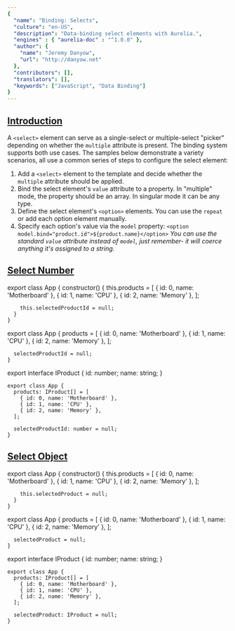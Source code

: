 ```yaml
---
{
  "name": "Binding: Selects",
  "culture": "en-US",
  "description": "Data-binding select elements with Aurelia.",
  "engines" : { "aurelia-doc" : "^1.0.0" },
  "author": {
    "name": "Jeremy Danyow",
  	"url": "http://danyow.net"
  },
  "contributors": [],
  "translators": [],
  "keywords": ["JavaScript", "Data Binding"]
}
---
```


## [Introduction](aurelia-doc://section/1/version/1.0.0)

A `<select>` element can serve as a single-select or multiple-select "picker" depending on whether the `multiple` attribute is present. The binding system supports both use cases. The samples below demonstrate a variety scenarios, all use a common series of steps to configure the select element:

1. Add a `<select>` element to the template and decide whether the `multiple` attribute should be applied.
2. Bind the select element's `value` attribute to a property. In "multiple" mode, the property should be an array. In singular mode it can be any type.
3. Define the select element's `<option>` elements. You can use the `repeat` or add each option element manually.
4. Specify each option's value via the `model` property:
  `<option model.bind="product.id">${product.name}</option>`
   *You can use the standard `value` attribute instead of `model`, just remember- it will coerce anything it's assigned to a string.*

## [Select Number](aurelia-doc://section/2/version/1.0.0)

<code-listing heading="app${context.language.fileExtension}">
  <source-code lang="ES 2015">
    export class App {
      constructor() {
        this.products = [
          { id: 0, name: 'Motherboard' },
          { id: 1, name: 'CPU' },
          { id: 2, name: 'Memory' },
        ];

        this.selectedProductId = null;
      }
    }
  </source-code>
  <source-code lang="ES 2016">
    export class App {
      products = [
        { id: 0, name: 'Motherboard' },
        { id: 1, name: 'CPU' },
        { id: 2, name: 'Memory' },
      ];

      selectedProductId = null;
    }
  </source-code>
  <source-code lang="TypeScript">
    export interface IProduct {
       id: number;
       name: string;
    }

    export class App {
      products: IProduct[] = [
        { id: 0, name: 'Motherboard' },
        { id: 1, name: 'CPU' },
        { id: 2, name: 'Memory' },
      ];

      selectedProductId: number = null;
    }
  </source-code>
</code-listing>
<code-listing heading="app.html">
  <source-code lang="HTML">
    <template>
      <label>
        Select product:<br/>
        <select value.bind="selectedProductId">
          <option model.bind="null">Choose...</option>
          <option repeat.for="product of products"
                  model.bind="product.id">
            ${product.id} - ${product.name}
          </option>
        </select>
      </label>
      Selected product ID: ${selectedProductId}
    </template>
  </source-code>
</code-listing>

<au-demo heading="Select number demo">
  <source-code src="example/binding-selects/single/numbers/app.js"></source-code>
</au-demo>

## [Select Object](aurelia-doc://section/3/version/1.0.0)

<code-listing heading="app${context.language.fileExtension}">
  <source-code lang="ES 2015">
    export class App {
      constructor() {
        this.products = [
          { id: 0, name: 'Motherboard' },
          { id: 1, name: 'CPU' },
          { id: 2, name: 'Memory' },
        ];

        this.selectedProduct = null;
      }
    }
  </source-code>
  <source-code lang="ES 2016">
    export class App {
      products = [
        { id: 0, name: 'Motherboard' },
        { id: 1, name: 'CPU' },
        { id: 2, name: 'Memory' },
      ];

      selectedProduct = null;
    }
  </source-code>
  <source-code lang="TypeScript">
    export interface IProduct {
       id: number;
       name: string;
    }

    export class App {
      products: IProduct[] = [
        { id: 0, name: 'Motherboard' },
        { id: 1, name: 'CPU' },
        { id: 2, name: 'Memory' },
      ];

      selectedProduct: IProduct = null;
    }
  </source-code>
</code-listing>
<code-listing heading="app.html">
  <source-code lang="HTML">
    <template>
      <label>
        Select product:<br/>
        <select value.bind="selectedProduct">
          <option model.bind="null">Choose...</option>
          <option repeat.for="product of products"
                  model.bind="product">
            ${product.id} - ${product.name}
          </option>
        </select>
      </label>

      Selected product: ${selectedProduct.id} - ${selectedProduct.name}
    </template>
  </source-code>
</code-listing>

<au-demo heading="Select object demo">
  <source-code src="example/binding-selects/single/objects/app.js"></source-code>
</au-demo>

## [Select Object with Matcher](aurelia-doc://section/4/version/1.0.0)

You may run into situations where the object your select element's value is bound does not have reference equality with any of the objects your option element model properties are bound to. The select's value object might "match" one of the option objects by id, but they may not be the same object instance. To support this scenario you can override Aurelia's default "matcher" which is a equality comparison function that looks like this: `(a, b) => a === b`. You can substitute a function of your choosing that has the right logic to compare your objects.

<code-listing heading="app${context.language.fileExtension}">
  <source-code lang="ES 2015">
    export class App {
      constructor() {
        this.products = [
          { id: 0, name: 'Motherboard' },
          { id: 1, name: 'CPU' },
          { id: 2, name: 'Memory' },
        ];

        this.productMatcher = (a, b) => a.id === b.id;

        this.selectedProduct = { id: 1, name: 'CPU' };
      }
    }
  </source-code>
  <source-code lang="ES 2016">
    export class App {
      products = [
        { id: 0, name: 'Motherboard' },
        { id: 1, name: 'CPU' },
        { id: 2, name: 'Memory' },
      ];

      productMatcher = (a, b) => a.id === b.id;

      selectedProduct = { id: 1, name: 'CPU' };
    }
  </source-code>
  <source-code lang="TypeScript">
    export interface IProduct {
       id: number;
       name: string;
    }

    export class App {
      products: IProduct[] = [
        { id: 0, name: 'Motherboard' },
        { id: 1, name: 'CPU' },
        { id: 2, name: 'Memory' },
      ];

      productMatcher = (a, b) => a.id === b.id;

      selectedProduct: IProduct = { id: 1, name: 'CPU' };
    }
  </source-code>
</code-listing>
<code-listing heading="app.html">
  <source-code lang="HTML">
    <template>
      <label>
        Select product:<br/>
        <select value.bind="selectedProduct" matcher.bind="productMatcher">
          <option model.bind="null">Choose...</option>
          <option repeat.for="product of products"
                  model.bind="product">
            ${product.id} - ${product.name}
          </option>
        </select>
      </label>

      Selected product: ${selectedProduct.id} - ${selectedProduct.name}
    </template>
  </source-code>
</code-listing>

<au-demo heading="Select object matcher demo">
  <source-code src="example/binding-selects/single/objects-matcher/app.js"></source-code>
</au-demo>


## [Select Boolean](aurelia-doc://section/5/version/1.0.0)

<code-listing heading="app${context.language.fileExtension}">
  <source-code lang="ES 2015">
    export class App {
      constructor() {
        likesTacos = null;
      }
    }
  </source-code>
  <source-code lang="ES 2016">
    export class App {
      likesTacos = null;
    }
  </source-code>
  <source-code lang="TypeScript">
    export class App {
      likesTacos = null;
    }
  </source-code>
</code-listing>
<code-listing heading="app.html">
  <source-code lang="HTML">
    <template>
      <label>
        Do you like tacos?:
        <select value.bind="likesTacos">
          <option model.bind="null">Choose...</option>
          <option model.bind="true">Yes</option>
          <option model.bind="false">No</option>
        </select>
      </label>
      likesTacos: ${likesTacos}
    </template>
  </source-code>
</code-listing>

<au-demo heading="Select boolean demo">
  <source-code src="example/binding-selects/single/booleans/app.js"></source-code>
</au-demo>

## [Select String](aurelia-doc://section/6/version/1.0.0)

<code-listing heading="app${context.language.fileExtension}">
  <source-code lang="ES 2015">
    export class App {
      constructor() {
        this.products = ['Motherboard', 'CPU', 'Memory'];
        this.selectedProduct = '';
      }
    }
  </source-code>
  <source-code lang="ES 2016">
    export class App {
      products = ['Motherboard', 'CPU', 'Memory'];
      selectedProduct = '';
    }
  </source-code>
  <source-code lang="TypeScript">
    export class App {
      products: string[] = ['Motherboard', 'CPU', 'Memory'];
      selectedProduct: string = '';
    }
  </source-code>
</code-listing>
<code-listing heading="app.html">
  <source-code lang="HTML">
    <template>
      <label>
        Select product:<br/>
        <select value.bind="selectedProduct">
          <option value="">Choose...</option>
          <option repeat.for="product of products"
                  value.bind="product">
            ${product}
          </option>
        </select>
      </label>
      Selected product: ${selectedProduct}
    </template>
  </source-code>
</code-listing>

<au-demo heading="Select string demo">
  <source-code src="example/binding-selects/single/strings/app.js"></source-code>
</au-demo>

## [Multiple Select Numbers](aurelia-doc://section/7/version/1.0.0)

<code-listing heading="app${context.language.fileExtension}">
  <source-code lang="ES 2015">
    export class App {
      constructor() {
        this.products = [
          { id: 0, name: 'Motherboard' },
          { id: 1, name: 'CPU' },
          { id: 2, name: 'Memory' },
        ];

        this.selectedProductIds = [];
      }
    }
  </source-code>
  <source-code lang="ES 2016">
    export class App {
      products = [
        { id: 0, name: 'Motherboard' },
        { id: 1, name: 'CPU' },
        { id: 2, name: 'Memory' },
      ];

      selectedProductIds = [];
    }
  </source-code>
  <source-code lang="TypeScript">
    export interface IProduct {
       id: number;
       name: string;
    }

    export class App {
      products: IProduct[] = [
        { id: 0, name: 'Motherboard' },
        { id: 1, name: 'CPU' },
        { id: 2, name: 'Memory' },
      ];

      selectedProductIds: number[] = [];
    }
  </source-code>
</code-listing>

<code-listing heading="app.html">
  <source-code lang="HTML">
    <template>
      <label>
        Select products:
        <select multiple value.bind="selectedProductIds">
          <option repeat.for="product of products"
                  model.bind="product.id">
            ${product.id} - ${product.name}
          </option>
        </select>
      </label>
      Selected product IDs: ${selectedProductIds}
    </template>
  </source-code>
</code-listing>

<au-demo heading="Select multiple numbers demo">
  <source-code src="example/binding-selects/multiple/numbers/app.js"></source-code>
</au-demo>

## [Multiple Select Objects](aurelia-doc://section/8/version/1.0.0)

<code-listing heading="app${context.language.fileExtension}">
  <source-code lang="ES 2015">
    export class App {
      constructor() {
        products = [
          { id: 0, name: 'Motherboard' },
          { id: 1, name: 'CPU' },
          { id: 2, name: 'Memory' },
        ];

        selectedProducts = [];
      }
    }
  </source-code>
  <source-code lang="ES 2016">
    export class App {
      products = [
        { id: 0, name: 'Motherboard' },
        { id: 1, name: 'CPU' },
        { id: 2, name: 'Memory' },
      ];

      selectedProducts = [];
    }
  </source-code>
  <source-code lang="TypeScript">
    export interface IProduct {
       id: number;
       name: string;
    }

    export class App {
      products: IProduct[] = [
        { id: 0, name: 'Motherboard' },
        { id: 1, name: 'CPU' },
        { id: 2, name: 'Memory' },
      ];

      selectedProducts: IProduct[] = [];
    }
  </source-code>
</code-listing>

<code-listing heading="app.html">
  <source-code lang="HTML">
    <template>
      <label>
        Select products:
        <select multiple value.bind="selectedProducts">
          <option repeat.for="product of products"
                  model.bind="product">
            ${product.id} - ${product.name}
          </option>
        </select>
      </label>

      Selected products:
      <ul>
        <li repeat.for="product of selectedProducts">${product.id} - ${product.name}</li>
      </ul>
    </template>
  </source-code>
</code-listing>

<au-demo heading="Select multiple objects demo">
  <source-code src="example/binding-selects/multiple/objects/app.js"></source-code>
</au-demo>

## [Multiple Select Strings](aurelia-doc://section/9/version/1.0.0)

<code-listing heading="app${context.language.fileExtension}">
  <source-code lang="ES 2015">
    export class App {
      constructor() {
        this.products = ['Motherboard', 'CPU', 'Memory'];
        this.selectedProducts = [];
      }
    }
  </source-code>
  <source-code lang="ES 2016">
    export class App {
      products = ['Motherboard', 'CPU', 'Memory'];
      selectedProducts = [];
    }
  </source-code>
  <source-code lang="TypeScript">
    export class App {
      products: string[] = ['Motherboard', 'CPU', 'Memory'];
      selectedProducts: string[] = [];
    }
  </source-code>
</code-listing>

<code-listing heading="app.html">
  <source-code lang="HTML">
    <template>
      <label>
        Select products:
        <select multiple value.bind="selectedProducts">
          <option repeat.for="product of products"
                  value.bind="product">
            ${product}
          </option>
        </select>
      </label>
      Selected products: ${selectedProducts}
    </template>
  </source-code>
</code-listing>

<au-demo heading="Select multiple strings demo">
  <source-code src="example/binding-selects/multiple/strings/app.js"></source-code>
</au-demo>
